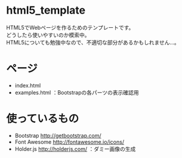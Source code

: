 html5_template
==============
HTML5でWebページを作るためのテンプレートです。  
どうしたら使いやすいのか模索中。  
HTML5についても勉強中なので、不適切な部分があるかもしれません…。  


# ページ
* index.html
* examples.html ：Bootstrapの各パーツの表示確認用

# 使っているもの
* Bootstrap <http://getbootstrap.com/>
* Font Awesome <http://fontawesome.io/icons/>
* Holder.js <http://holderjs.com/> ：ダミー画像の生成
